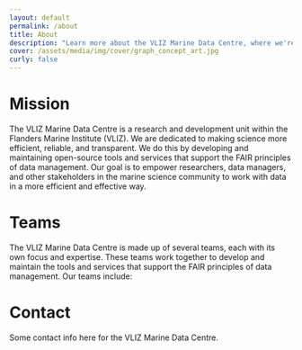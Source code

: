 ```yaml
---
layout: default
permalink: /about
title: About
description: "Learn more about the VLIZ Marine Data Centre, where we're making science more efficient, reliable, and transparent. Discover our mission, values, and core principles. Join us in our journey!"
cover: /assets/media/img/cover/graph_concept_art.jpg
curly: false
---
```


# Mission

The VLIZ Marine Data Centre is a research and development unit within the Flanders Marine Institute (VLIZ). We are dedicated to making science more efficient, reliable, and transparent. We do this by developing and maintaining open-source tools and services that support the FAIR principles of data management. Our goal is to empower researchers, data managers, and other stakeholders in the marine science community to work with data in a more efficient and effective way.

# Teams

The VLIZ Marine Data Centre is made up of several teams, each with its own focus and expertise. These teams work together to develop and maintain the tools and services that support the FAIR principles of data management. Our teams include:

# Contact

Some contact info here for the VLIZ Marine Data Centre.
